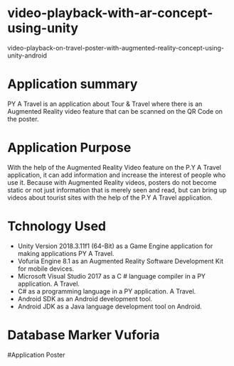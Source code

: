 # video-playback-with-ar-concept-using-unity
video-playback-on-travel-poster-with-augmented-reality-concept-using-unity-android

# Application summary
PY A Travel is an application about Tour & Travel where there is an Augmented Reality video feature that can be scanned on the QR Code on the poster.

# Application Purpose
With the help of the Augmented Reality Video feature on the P.Y A Travel application, it can add information and increase the interest of people who use it. Because with Augmented Reality videos, posters do not become static or not just information that is merely seen and read, but can bring up videos about tourist sites with the help of the P.Y A Travel application.

# Tchnology Used
- Unity Version 2018.3.11f1 (64-Bit) as a Game Engine application for making applications PY A Travel.
- Vofuria Engine 8.1 as an Augmented Reality Software Development Kit for mobile devices.
- Microsoft Visual Studio 2017 as a C # language compiler in a PY application. A Travel.
- C# as a programming language in a PY application. A Travel.
- Android SDK as an Android development tool.
- Android JDK as a Java language development tool on Android.

# Database Marker Vuforia

#Application Poster
